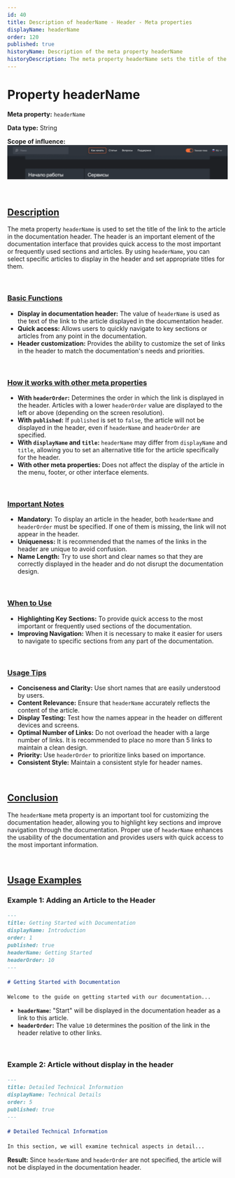 ```yaml
---
id: 40
title: Description of headerName - Header - Meta properties
displayName: headerName
order: 120
published: true
historyName: Description of the meta property headerName
historyDescription: The meta property headerName sets the title of the link to the article displayed in the documentation header for quick access to important sections.
---
```


# Property headerName

**Meta property:** `headerName`

**Data type:** String

**Scope of influence:**
![Property influence](https://raw.githubusercontent.com/SolarSpaceTech/product-documentation-content/refs/heads/main/ru/documentation/markdown/images/header-name.png)

<br/>

## [Description](description)

The meta property `headerName` is used to set the title of the link to the article in the documentation header. The header is an important element of the documentation interface that provides quick access to the most important or frequently used sections and articles.
By using `headerName`, you can select specific articles to display in the header and set appropriate titles for them.

<br/>

### [Basic Functions](basic-functions)

- **Display in documentation header:** The value of `headerName` is used as the text of the link to the article displayed in the documentation header.
- **Quick access:** Allows users to quickly navigate to key sections or articles from any point in the documentation.
- **Header customization:** Provides the ability to customize the set of links in the header to match the documentation's needs and priorities.

<br/>

### [How it works with other meta properties](with-other-properties)

- **With `headerOrder`:** Determines the order in which the link is displayed in the header. Articles with a lower `headerOrder` value are displayed to the left or above (depending on the screen resolution).
- **With `published`:** If `published` is set to `false`, the article will not be displayed in the header, even if `headerName` and `headerOrder` are specified.
- **With `displayName` and `title`:** `headerName` may differ from `displayName` and `title`, allowing you to set an alternative title for the article specifically for the header.
- **With other meta properties:** Does not affect the display of the article in the menu, footer, or other interface elements.

<br/>

### [Important Notes](notes)

- **Mandatory:** To display an article in the header, both `headerName` and `headerOrder` must be specified. If one of them is missing, the link will not appear in the header.
- **Uniqueness:** It is recommended that the names of the links in the header are unique to avoid confusion.
- **Name Length:** Try to use short and clear names so that they are correctly displayed in the header and do not disrupt the documentation design.

<br/>

### [When to Use](when-to-use)

- **Highlighting Key Sections:** To provide quick access to the most important or frequently used sections of the documentation.
- **Improving Navigation:** When it is necessary to make it easier for users to navigate to specific sections from any part of the documentation.

<br/>

### [Usage Tips](advice)

- **Conciseness and Clarity:** Use short names that are easily understood by users.
- **Content Relevance:** Ensure that `headerName` accurately reflects the content of the article.
- **Display Testing:** Test how the names appear in the header on different devices and screens.
- **Optimal Number of Links:** Do not overload the header with a large number of links. It is recommended to place no more than 5 links to maintain a clean design.
- **Priority:** Use `headerOrder` to prioritize links based on importance.
- **Consistent Style:** Maintain a consistent style for header names.

<br/>

## [Conclusion](conclusion)

The `headerName` meta property is an important tool for customizing the documentation header, allowing you to highlight key sections and improve navigation through the documentation.
Proper use of `headerName` enhances the usability of the documentation and provides users with quick access to the most important information.

<br/>

## [Usage Examples](examples)

### Example 1: Adding an Article to the Header

```md
---
title: Getting Started with Documentation
displayName: Introduction
order: 1
published: true
headerName: Getting Started
headerOrder: 10
---

# Getting Started with Documentation

Welcome to the guide on getting started with our documentation...
```

- **`headerName`:** "Start" will be displayed in the documentation header as a link to this article.
- **`headerOrder`:** The value `10` determines the position of the link in the header relative to other links.

<br/>

### Example 2: Article without display in the header

```md
---
title: Detailed Technical Information
displayName: Technical Details
order: 5
published: true
---

# Detailed Technical Information

In this section, we will examine technical aspects in detail...
```

**Result:** Since `headerName` and `headerOrder` are not specified, the article will not be displayed in the documentation header.
